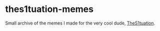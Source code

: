 # thes1tuation-memes

Small archive of the memes I made for the very cool dude, [TheS1tuation](https://www.twitch.tv/thes1tuation/).
